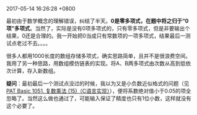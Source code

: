 2017-05-14 16:26:28 +0800

最初由于数学概念的理解错误，纠结了半天。**0是零多项式，在题中将之归于“0项”多项式**。当然了，实际是没有0项多项式的，只有零多项式，但是非要输出个结果，0还是合理的。我一开始把0当成只有常数项的一项多项式，结果最后一测试点老过不去。。。。

很多人都用1000长度的数组存储多项式，确实思路简单，且并不是很浪费空间。我用了另一种思路，用数组模仿链表的实现。将A、B两多项式由次数从高到低依次计算，存入新数组。

**疑问**：最初最后一个测试点没过的时候，我以为又是小负数近似格式的问题（见[PAT Basic 1051. 复数乘法 (15)（C语言实现）](http://www.jianshu.com/p/7ac2e9cfa797)），便将系数绝对值小于0.05的项全忽略了。当然这么做也通过了，可能输入保证了精度也只有1位小数，这样就没有这个必要了。
